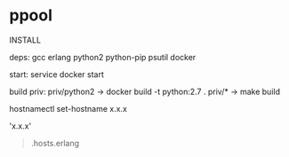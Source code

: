 # ppool

INSTALL

deps:
  gcc
  erlang
  python2
  python-pip
    psutil
  docker
  

start:
  service docker start

build priv:
  priv/python2  -> docker build -t python:2.7 .
  priv/*  -> make build
  

hostnamectl set-hostname x.x.x

'x.x.x'
   > .hosts.erlang
